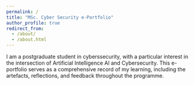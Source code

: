 ```yaml
---
permalink: /
title: "MSc. Cyber Security e‑Portfolio"
author_profile: true
redirect_from: 
  - /about/
  - /about.html
---
```


I am a postgraduate student in cyberssecurity, with a particular interest in the intersection of Artificial Intelligence AI and Cybersecurity. This e-portfolio serves as a comprehensive record of my learning, including the artefacts, reflections, and feedback throughout the programme.

